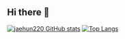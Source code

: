 ## Hi there 👋
[![jaehun220 GitHub stats](https://github-readme-stats.vercel.app/api?username=jaehun220&show_icons=true&theme=radical)](https://github.com/jaehun220/github-readme-stats)
[![Top Langs](https://github-readme-stats.vercel.app/api/top-langs/?username=jaehun220&show_icons=true&theme=radical)](https://github.com/jaehun220/github-readme-stats)
